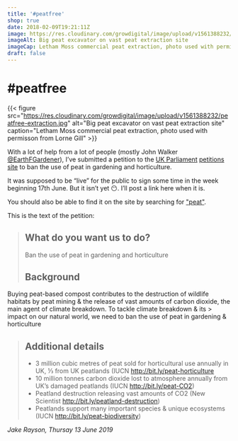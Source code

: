 ```yaml
---
title: '#peatfree'
shop: true
date: 2018-02-09T19:21:11Z
image: https://res.cloudinary.com/growdigital/image/upload/v1561388232/peatfree-extraction.jpg
imageAlt: Big peat excavator on vast peat extraction site
imageCap: Letham Moss commercial peat extraction, photo used with permisson from Lorne Gill
draft: false
---
```


# #peatfree

{{< figure src="https://res.cloudinary.com/growdigital/image/upload/v1561388232/peatfree-extraction.jpg" alt="Big peat excavator on vast peat extraction site" caption="Letham Moss commercial peat extraction, photo used with permisson from Lorne Gill" >}}

With a lot of help from a lot of people (mostly John Walker [@EarthFGardener](https://mobile.twitter.com/EarthFGardener)), I’ve submitted a petition to the [UK Parliament](https://www.parliament.uk) [petitions site](https://petition.parliament.uk/) to ban the use of peat in gardening and horticulture.

It was supposed to be “live” for the public to sign some time in the week beginning 17th June. But it isn’t yet 😶. I’ll post a link here when it is.

You should also be able to find it on the site by searching for ["peat"](https://petition.parliament.uk/petitions?q=peat&state=all).

This is the text of the petition:

> ## What do you want us to do?
> 
> Ban the use of peat in gardening and horticulture
> 
> ## Background
> 
Buying peat-based compost contributes to the destruction of wildlife habitats by peat mining & the release of vast amounts of carbon dioxide, the main agent of climate breakdown. To tackle climate breakdown & its > impact on our natural world, we need to ban the use of peat in gardening & horticulture
> 
> ## Additional details
> 
> * 3 million cubic metres of peat sold for horticultural use annually in UK, ⅓ from UK peatlands (IUCN <http://bit.ly/peat-horticulture>
> * 10 million tonnes carbon dioxide lost to atmosphere annually from UK’s damaged peatlands (IUCN <http://bit.ly/peat-CO2>)
> * Peatland destruction releasing vast amounts of CO2 (New Scientist <http://bit.ly/peatland-destruction>) 
> * Peatlands support many important species & unique ecosystems (IUCN <http://bit.ly/peat-biodiversity>)

_Jake Rayson, Thursay 13 June 2019_
